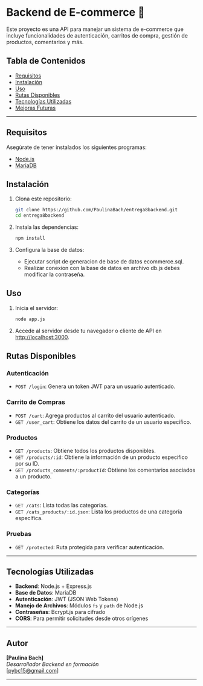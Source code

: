# Backend de E-commerce 🚀

Este proyecto es una API para manejar un sistema de e-commerce que incluye funcionalidades de autenticación, carritos de compra, gestión de productos, comentarios y más.

## Tabla de Contenidos

- [Requisitos](#requisitos)
- [Instalación](#instalación)
- [Uso](#uso)
- [Rutas Disponibles](#rutas-disponibles)
- [Tecnologías Utilizadas](#tecnologías-utilizadas)
- [Mejoras Futuras](#mejoras-futuras)

---

## Requisitos

Asegúrate de tener instalados los siguientes programas:

- [Node.js](https://nodejs.org) 
- [MariaDB](https://mariadb.org/)

## Instalación

1. Clona este repositorio:
    ```bash
    git clone https://github.com/PaulinaBach/entrega8backend.git
    cd entrega8backend
    ```

2. Instala las dependencias:
    ```bash
    npm install
    ```

3. Configura la base de datos:
    - Ejecutar script de generacion de base de datos ecommerce.sql.
    - Realizar conexion con la base de datos en archivo db.js debes modificar la contraseña.


## Uso

1. Inicia el servidor:
    ```bash
    node app.js
    ```

2. Accede al servidor desde tu navegador o cliente de API en [http://localhost:3000](http://localhost:3000).

## Rutas Disponibles

### Autenticación
- `POST /login`: Genera un token JWT para un usuario autenticado.

### Carrito de Compras
- `POST /cart`: Agrega productos al carrito del usuario autenticado.
- `GET /user_cart`: Obtiene los datos del carrito de un usuario específico.

### Productos
- `GET /products`: Obtiene todos los productos disponibles.
- `GET /products/:id`: Obtiene la información de un producto específico por su ID.
- `GET /products_comments/:productId`: Obtiene los comentarios asociados a un producto.

### Categorías
- `GET /cats`: Lista todas las categorías.
- `GET /cats_products/:id.json`: Lista los productos de una categoría específica.

### Pruebas
- `GET /protected`: Ruta protegida para verificar autenticación.

---

## Tecnologías Utilizadas

- **Backend**: Node.js + Express.js
- **Base de Datos**: MariaDB
- **Autenticación**: JWT (JSON Web Tokens)
- **Manejo de Archivos**: Módulos `fs` y `path` de Node.js
- **Contraseñas**: Bcrypt.js para cifrado
- **CORS**: Para permitir solicitudes desde otros orígenes

---


## Autor

**[Paulina Bach]**  
*Desarrollador Backend en formación*  
[pybc15@gmail.com]

---
